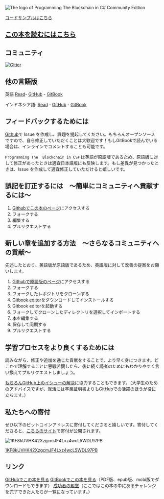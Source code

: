 ![The logo of Programming The Blockchain in C# Community Edition](assets/ProgrammingBlockchain.png)

[コードサンプルはこちら](https://github.com/ProgrammingBlockchain/ProgrammingBlockchainCodeExamples/)

## [この本を読むにはこちら](https://programmingblockchain.gitbooks.io/programmingblockchain-japanese/content/)

## コミュニティ

[![Gitter](https://badges.gitter.im/MetacoSA/NBitcoin.svg)](https://gitter.im/MetacoSA/NBitcoin?utm_source=badge&utm_medium=badge&utm_campaign=pr-badge)

## 他の言語版

英語
[Read](https://programmingblockchain.gitbooks.io/programmingblockchain/content/)- [GitHub](https://github.com/ProgrammingBlockchain/ProgrammingBlockchain) - [GitBook](https://www.gitbook.com/book/programmingblockchain/programmingblockchain)

インドネシア語: [Read](https://nopara73.gitbooks.io/programmingblockchainindonesian/content/) - [GitHub](https://github.com/ProgrammingBlockchain/ProgrammingBlockchain-Indonesian) - [GitBook](https://www.gitbook.com/book/nopara73/programmingblockchainindonesian)

## フィードバックするためには

[Github](https://github.com/ProgrammingBlockchain/ProgrammingBlockchain-Japanese)で Issue を作成し、課題を提起してください。もちろんオープンソースですので、自ら修正していただくことは大歓迎です！もしGitBookで読んでいる場合は、インラインでコメントすることも可能です。

`Programming The  Blockchain in C\#` は英語が原語版であるため、原語版に対して修正があったときは適宜日本語版にも反映します。もし差異が見つかったときは、Issue を作成して適宜修正していただけると嬉しいです。

## 誤記を訂正するには　〜簡単にコミュニティへ貢献するには〜

1. [Githubでこの本のページ](https://github.com/ProgrammingBlockchain/ProgrammingBlockchain-Japanese)にアクセスする
2. フォークする
3. 編集する
4. プルリクエストする

## 新しい章を追加する方法　〜さらなるコミュニティへの貢献〜

先述したとおり、英語版が原語版であるため、英語版に対して改善の提案をお願いします。

1. [Githubで原語版のページ](https://github.com/ProgrammingBlockchain/ProgrammingBlockchain)にアクセスする
2. フォークする
3. フォークしたレポジトリをクローンする
4. [Gitbook editor](https://www.gitbook.com/editor)をダウンロードしてインストールする
5. Gitbook editorを起動する
6. フォークしてクローンしたディレクトリを選択してインポートする
7. 本を編集する
8. 保存して同期する
9. プルリクエストする

## 学習プロセスをより良くするためには

読みながら、修正や追加を通じた貢献をすることで、より早く身につきます。どこかで理解することに悪戦苦闘したら、後に続く読者のためにもわかりやすく言い換えてプルリクエストしましょう。

[もちろんGitHub上のイシューの解決](https://github.com/ProgrammingBlockchain/ProgrammingBlockchain-Japanese/issues)に協力することもできます。（大学生のためのアドバイスですが、就活には卒業証明書よりもGitHubでの活躍のほうが役に立ちます。）

## 私たちへの寄付

ぜひ以下のビットコインアドレスに寄付してくださると嬉しいです。寄付してくださると、[こちらのサイト](http://n.bitcoin.ninja/)で寄付が公開されます。

![1KF8kUVHK42XzgcmJF4Lxz4wcL5WDL97PB](assets/BookQr.png)

[1KF8kUVHK42XzgcmJF4Lxz4wcL5WDL97PB](https://www.smartbit.com.au/address/1KF8kUVHK42XzgcmJF4Lxz4wcL5WDL97PB)

## リンク

[GitHubでこの本を見る](https://github.com/ProgrammingBlockchain/ProgrammingBlockchain-Japanese)
[GitBookでこの本を見る](https://www.gitbook.com/book/programmingblockchain/programmingblockchain-japanese)（PDF版、epub版、mobi版でダウンロードもできます）
[成功者の殿堂](http://n.bitcoin.ninja/)（ここではこの本の中にあるチャレンジを完了できた人たちが一覧になっています。）
